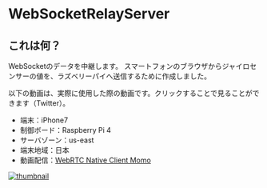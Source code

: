 # WebSocketRelayServer

## これは何？
WebSocketのデータを中継します。
スマートフォンのブラウザからジャイロセンサーの値を、ラズベリーパイへ送信するために作成しました。

以下の動画は、実際に使用した際の動画です。クリックすることで見ることができます（Twitter）。
- 端末：iPhone7
- 制御ボード：Raspberry Pi 4
- サーバゾーン：us-east
- 端末地域：日本
- 動画配信：[WebRTC Native Client Momo](https://github.com/shiguredo/momo)

[![thumbnail](https://pbs.twimg.com/ext_tw_video_thumb/1254172958227968001/pu/img/LrT2jVR-osK-lPls.jpg)](https://twitter.com/i/status/1254174635333058560)

